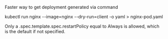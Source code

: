 Faster way to get deployment generated via command

kubectl run nginx --image=nginx --dry-run=client -o yaml > nginx-pod.yaml

Only a .spec.template.spec.restartPolicy equal to Always is allowed, which is the default if not specified.
